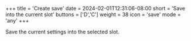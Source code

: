 +++
title = 'Create save'
date = 2024-02-01T12:31:06-08:00
short = 'Save into the current slot'
buttons = ['D','C']
weight = 38
icon = 'save'
mode = 'any'
+++

Save the current settings into the selected slot.